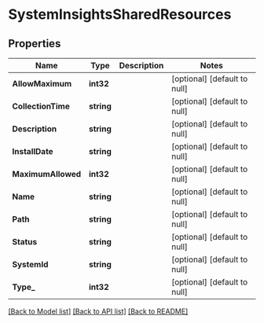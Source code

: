# SystemInsightsSharedResources

## Properties
Name | Type | Description | Notes
------------ | ------------- | ------------- | -------------
**AllowMaximum** | **int32** |  | [optional] [default to null]
**CollectionTime** | **string** |  | [optional] [default to null]
**Description** | **string** |  | [optional] [default to null]
**InstallDate** | **string** |  | [optional] [default to null]
**MaximumAllowed** | **int32** |  | [optional] [default to null]
**Name** | **string** |  | [optional] [default to null]
**Path** | **string** |  | [optional] [default to null]
**Status** | **string** |  | [optional] [default to null]
**SystemId** | **string** |  | [optional] [default to null]
**Type_** | **int32** |  | [optional] [default to null]

[[Back to Model list]](../README.md#documentation-for-models) [[Back to API list]](../README.md#documentation-for-api-endpoints) [[Back to README]](../README.md)

